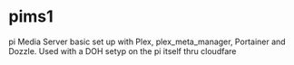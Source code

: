 # pims1
pi Media Server basic set up with Plex, plex_meta_manager, Portainer and Dozzle. Used with a DOH setyp on the pi itself thru cloudfare
